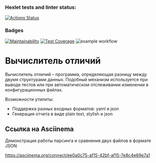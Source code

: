 ### Hexlet tests and linter status:
[![Actions Status](https://github.com/AlexSorb/java-project-71/actions/workflows/CI.yml/badge.svg)](https://github.com/AlexSorb/java-project-71/actions/workflows/CI.yml)

### Badges
[![Maintainability](https://api.codeclimate.com/v1/badges/5c23029fd84d3ef0e823/maintainability)](https://codeclimate.com/github/AlexSorb/java-project-71/maintainability)
[![Test Coverage](https://api.codeclimate.com/v1/badges/5c23029fd84d3ef0e823/test_coverage)](https://codeclimate.com/github/AlexSorb/java-project-71/test_coverage)
![example workflow](https://github.com/AlexSorb/java-project-71/actions/workflows/main.yml/badge.svg)
# Вычислитель отличий

Вычислитель отличий – программа, определяющая разницу между двумя структурами данных.
Подобный механизм используется при выводе тестов или при автоматическом отслеживании изменении в конфигурационных файлах.

Возможности утилиты:
- Поддержка разных входных форматов: yaml и json
- Генерация отчета в виде plain text, stylish и json

## Ссылка на Asciinema
Демонстрация работы парсинга и сравнения двух файлов в формате JSON

<https://asciinema.org/connect/ee0a0c75-af15-42bf-af15-7e8c4e69e7a1>
